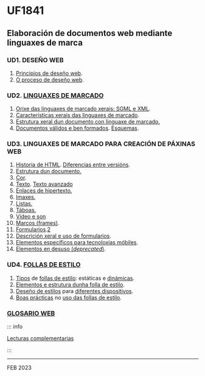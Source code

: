 # UF1841

## Elaboración de documentos web mediante linguaxes de marca

<!-- ### 60h 02/01/23-18/01/23 -->

### UD1. DESEÑO WEB

1. [Principios de deseño web](https://cxl.com/blog/universal-web-design-principles/).
2. [O proceso de deseño web](https://www.newdesigngroup.ca/website-design/web-design-process-infographic/).

### UD2. [LINGUAXES DE MARCADO](https://www.semrush.com/blog/markup-language/)

1. [Orixe das linguaxes de marcado xerais: SGML e XML](https://alistapart.com/article/a-brief-history-of-markup/).
2. [Características xerais das linguaxes de marcado](https://ikastaroak.birt.eus/edu/argitalpen/backupa/20200331/1920k/es/ASIRDAMDAW/LMSGI/LMSGI01/es_ASIRDAMDAW_LMSGI01_Contenidos/website_3_caractersticas_de_los_lenguajes_de_marcas.html).
3. [Estrutura xeral dun documento con linguaxe de marcado.](https://www.mindomo.com/es/mindmap/estructura-de-un-documento-creado-con-lenguaje-de-marcas-64db39389f6e160d99836e6de3f29bf6)
4. [Documentos válidos e ben formados](https://www.sistrix.com/ask-sistrix/onpage-optimisation/what-is-html-validation). [Esquemas](https://vistoenlared.es/estructura-del-codigo-html5-anatomia-de-una-pagina-web/).

### UD3. LINGUAXES DE MARCADO PARA CREACIÓN DE PÁXINAS WEB

1. [Historia de HTML](https://vertex-academy.com/tutorials/en/html-history/). [Diferencias entre versións](https://www.educba.com/versions-of-html/).
2. [Estrutura dun documento.](https://developer.mozilla.org/en-US/docs/Learn/HTML/Introduction_to_HTML/Document_and_website_structure)
3. [Cor](https://www.w3.org/TR/css-color-3/).
4. [Texto](https://developer.mozilla.org/en-US/docs/Learn/HTML/Introduction_to_HTML/HTML_text_fundamentals). [Texto avanzado](https://developer.mozilla.org/en-US/docs/Learn/HTML/Introduction_to_HTML/Advanced_text_formatting)
5. [Enlaces de hipertexto.](https://developer.mozilla.org/en-US/docs/Learn/HTML/Introduction_to_HTML/Creating_hyperlinks)
6. [Imaxes.](https://developer.mozilla.org/en-US/docs/Learn/HTML/Multimedia_and_embedding/Images_in_HTML)
7. [Listas.](https://developer.mozilla.org/en-US/docs/Learn/HTML/Introduction_to_HTML/HTML_text_fundamentals#lists)
8. [Táboas.](https://developer.mozilla.org/en-US/docs/Learn/HTML/Tables)
9. [Vídeo e son](https://developer.mozilla.org/en-US/docs/Learn/HTML/Multimedia_and_embedding/Video_and_audio_content)
10. [Marcos (frames)](https://html.com/frames/).
11. [Formularios](https://developer.mozilla.org/en-US/docs/Learn/Forms/How_to_structure_a_web_form).[2](https://developer.mozilla.org/en-US/docs/Learn/Forms/Advanced_form_styling)
12. [Descrición xeral e uso de formularios](https://developer.mozilla.org/en-US/docs/Learn/Forms).
13. [Elementos específicos para tecnoloxías móbiles](https://www.freecodecamp.org/news/responsive-web-design-how-to-make-a-website-look-good-on-phones-and-tablets/).
14. [Elementos en desuso (*deprecated*)](https://www.w3.org/TR/2014/REC-html5-20141028/obsolete.html).

### UD4. [FOLLAS DE ESTILO](https://developer.mozilla.org/en-US/docs/Learn/Getting_started_with_the_web/CSS_basics)

1. [Tipos](https://www.w3schools.com/htmL/html_css.asp) de [follas de estilo](https://github.com/microsoft/Web-Dev-For-Beginners/blob/main/3-terrarium/2-intro-to-css/README.md): estáticas e [dinámicas](https://developer.mozilla.org/en-US/docs/Web/API/CSS_Object_Model/Using_dynamic_styling_information).
2. [Elementos e estrutura dunha folla de estilo](https://developer.mozilla.org/en-US/docs/Learn/CSS/First_steps/How_CSS_is_structured).
3. [Deseño de estilos](https://developer.mozilla.org/en-US/docs/Learn/CSS/CSS_layout/Responsive_Design) para [diferentes dispositivos](https://www.w3schools.com/css/css_rwd_intro.asp).
4. [Boas prácticas](https://x-team.com/blog/css-best-practices/) no [uso das follas de estilo](https://medium.com/before-semicolon/50-css-best-practices-guidelines-to-write-better-css-c60807e9eee2).

### [GLOSARIO WEB](https://developer.mozilla.org/en-US/docs/Glossary)

::: info

[Lecturas complementarias](UF1841.md)

:::

---
FEB 2023
